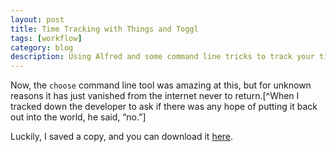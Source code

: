 ```yaml
---
layout: post
title: Time Tracking with Things and Toggl
tags: [workflow]
category: blog
description: Using Alfred and some command line tricks to track your time from within Things on a Mac
---
```

Now, the `choose` command line tool was amazing at this, but for unknown reasons it has just vanished from the internet never to return.[^When I tracked down the developer to ask if there was any hope of putting it back out into the world, he said, “no.”]

Luckily, I saved a copy, and you can download it [here](http://field-noise-assets.s3-us-east-2.amazonaws.com/choose).